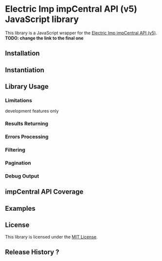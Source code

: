 # Electric Imp impCentral API (v5) JavaScript library

This library is a JavaScript wrapper for the [Electric Imp impCentral API (v5)](https://preview-apidoc.electricimp.com). **TODO: change the link to the final one**

## Installation

## Instantiation

## Library Usage

### Limitations

development features only

### Results Returning

### Errors Processing

### Filtering

### Pagination

### Debug Output

## impCentral API Coverage

## Examples

## License

This library is licensed under the [MIT License](./LICENSE).

## Release History ?
